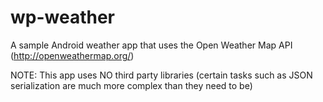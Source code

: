 # wp-weather
A sample Android weather app that uses the Open Weather Map API (http://openweathermap.org/)

NOTE: This app uses NO third party libraries (certain tasks such as JSON serialization are much more complex than they need to be)

